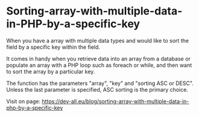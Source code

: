 # Sorting-array-with-multiple-data-in-PHP-by-a-specific-key
When you have a array with multiple data types and would like to sort the field by a specific key within the field.

It comes in handy when you retrieve data into an array from a database or populate an array with a PHP loop such as foreach or while, and then want to sort the array by a particular key.

The function has the parameters "array", "key" and "sorting ASC or DESC". Unless the last parameter is specified, ASC sorting is the primary choice.

Visit on page: https://dev-all.eu/blog/sorting-array-with-multiple-data-in-php-by-a-specific-key
